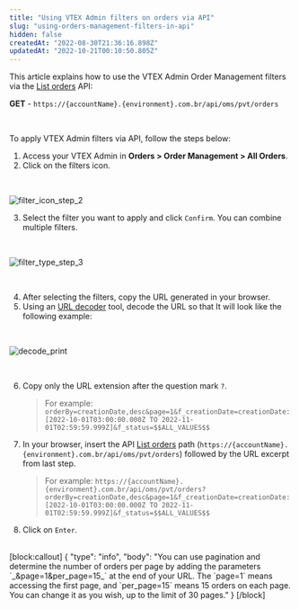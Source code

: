 ```yaml
---
title: "Using VTEX Admin filters on orders via API"
slug: "using-orders-management-filters-in-api"
hidden: false
createdAt: "2022-08-30T21:36:16.898Z"
updatedAt: "2022-10-21T00:10:50.805Z"
---
```

This article explains how to use the VTEX Admin Order Management filters via the [List orders](https://developers.vtex.com/vtex-rest-api/reference/listorders) API:

**GET** - `https://{accountName}.{environment}.com.br/api/oms/pvt/orders`

<br>

To apply VTEX Admin filters via API, follow the steps below:

1. Access your VTEX Admin in **Orders > Order Management > All Orders**.
2. Click on the filters icon.

<br>

![filter_icon_step_2](https://files.readme.io/df54dbf-filter_icon_step_2.jpg)
<br>

3. Select the filter you want to apply and click `Confirm`. You can combine multiple filters.

<br>

![filter_type_step_3](https://files.readme.io/0a13fb3-filter_type_step_3.jpg)

<br>

4. After selecting the filters, copy the URL generated in your browser. 
5. Using an [URL decoder](http://meyerweb.com/eric/tools/dencoder/) tool, decode the URL so that It will look like the following example:

<br>

![decode_print](https://files.readme.io/f9abe45-decode_print.jpg)

<br>

6. Copy only the URL extension after the question mark `?`.

    > For example: `orderBy=creationDate,desc&page=1&f_creationDate=creationDate:[2022-10-01T03:00:00.000Z TO 2022-11-01T02:59:59.999Z]&f_status=$$ALL_VALUES$$`

7. In your browser, insert the API [List orders](https://developers.vtex.com/vtex-rest-api/reference/listorders) path (`https://{accountName}.{environment}.com.br/api/oms/pvt/orders`) followed by the URL excerpt from last step. 
    > For example: `https://{accountName}.{environment}.com.br/api/oms/pvt/orders?orderBy=creationDate,desc&page=1&f_creationDate=creationDate:[2022-10-01T03:00:00.000Z TO 2022-11-01T02:59:59.999Z]&f_status=$$ALL_VALUES$$`

8. Click on `Enter`.

<br>
[block:callout]
{
  "type": "info",
  "body": "You can use pagination and determine the number of orders per page by adding the parameters `_&amp;page=1&amp;per_page=15_` at the end of your URL. The `page=1` means accessing the first page, and `per_page=15` means 15 orders on each page. You can change it as you wish, up to the limit of 30 pages."
}
[/block]